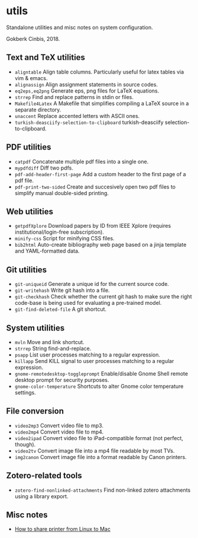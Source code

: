utils
=====

Standalone utilities and misc notes on system configuration.

Gokberk Cinbis, 2018.

## Text and TeX utilities

* `aligntable`                                  Align table columns. Particularly useful for latex tables via vim & emacs.
* `alignassign`                                 Align assignment statements in source codes.
* `eq2eps,eq2png`                               Generate eps, png files for LaTeX equations.
* `strrep`                                      Find and replace patterns in stdin or files.
* `Makefile4Latex`                              A Makefile that simplifies compiling a LaTeX source in a separate directory.
* `unaccent`                                    Replace accented letters with ASCII ones.
* `turkish-deasciify-selection-to-clipboard`    turkish-deasciify selection-to-clipboard.

## PDF utilities
* `catpdf`                                      Concatenate multiple pdf files into a single one.
* `mypdfdiff`                                   Diff two pdfs.
* `pdf-add-header-first-page`                   Add a custom header to the first page of a pdf file.
* `pdf-print-two-sided`                         Create and succesively open two pdf files to simplify manual double-sided printing.

## Web utilities

* `getpdfXplore`                                Download papers by ID from IEEE Xplore (requires institutional/login-free subscription).
* `minify-css`                                  Script for minifying CSS files.
* `bib2html`                                    Auto-create bibliography web page based on a jinja template and YAML-formatted data.

## Git utilities

* `git-uniqueid`                                Generate a unique id for the current source code.
* `git-writehash`                               Write git hash into a file.
* `git-checkhash`                               Check whether the current git hash to make sure the right code-base is being used for evaluating a pre-trained model.
* `git-find-deleted-file`                       A git shortcut.

## System utilities

* `mvln`                                        Move and link shortcut.
* `strrep`                                      String find-and-replace.
* `psapp`                                       List user processes matching to a regular expression.
* `killapp`                                     Send KILL signal to user processes matching to a regular expression.
* `gnome-remotedesktop-toggleprompt`            Enable/disable Gnome Shell remote desktop prompt for security purposes.
* `gnome-color-temperature`                     Shortcuts to alter Gnome color temperature settings.

## File conversion

* `video2mp3`                                   Convert video file to mp3.
* `video2mp4`                                   Convert video file to mp4.
* `video2ipad`                                  Convert video file to iPad-compatible format (not perfect, though).
* `video2tv`                                    Convert image file into a mp4 file readable by most TVs.
* `img2canon`                                   Convert image file into a format readable by Canon printers.

## Zotero-related tools

* `zotero-find-nonlinked-attachments`           Find non-linked zotero attachments using a library export.

## Misc notes

* [How to share printer from Linux to Mac](notes/LinuxToMacPrinterShare.md) 





